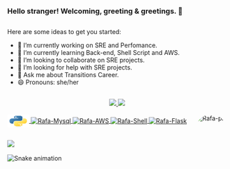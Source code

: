 ### Hello stranger! Welcoming, greeting & greetings. 👋

##

Here are some ideas to get you started:

- 🔭 I’m currently working on SRE and Perfomance.
- 🌱 I’m currently learning Back-end, Shell Script and AWS.
- 👯 I’m looking to collaborate on SRE projects.
- 🤔 I’m looking for help with SRE projects.
- 💬 Ask me about Transitions Career.
- 😄 Pronouns: she/her

##

<div align="center">
  <a href="https://github.com/silmarasilva">
  <img height="180em" src="https://github-readme-stats.vercel.app/api?username=silmarasilva&show_icons=true&theme=dracula&include_all_commits=true&count_private=true"/>
  <img height="180em" src="https://github-readme-stats.vercel.app/api/top-langs/?username=silmarasilva&layout=compact&langs_count=7&theme=dracula"/>
</div>
<div style="display: inline_block"><br>
  <img align="center" alt="Rafa-Python" height="30" width="50" src="https://raw.githubusercontent.com/devicons/devicon/master/icons/python/python-original.svg">
  <img align="center" alt="Rafa-Mysql" height="30" width="50" 
src="https://img.shields.io/badge/MySQL-00000F?style=for-the-badge&logo=mysql&logoColor=white.svg">
  <img align="center" alt="Rafa-AWS" height="30" width="50" 
src="https://img.shields.io/badge/Amazon_AWS-232F3E?style=for-the-badge&logo=amazon-aws&logoColor=white.svg">
  <img align="center" alt="Rafa-Shell" height="30" width="50" 
src="https://img.shields.io/badge/Shell_Script-121011?style=for-the-badge&logo=gnu-bash&logoColor=white.svg">
    <img align="center" alt="Rafa-Flask" height="30" width="50"
src="https://img.shields.io/badge/Flask-000000?style=for-the-badge&logo=flask&logoColor=white.svg">
  <img align="right" alt="Rafa-pic" height="150" style="border-radius:50px;" src="https://media.discordapp.net/attachments/639956127056134178/890373478988013628/Publicacoes_Instagram_1_1.png?width=676&height=676">
</div>
  
  ##
  
 <div>
   
  <a href="https://www.linkedin.com/in/silmara-eliza-de-paula-silva-564814141" target="_blank"><img src="https://img.shields.io/badge/-LinkedIn-%230077B5?style=for-the-badge&logo=linkedin&logoColor=white" target="_blank">
  </a> 
 
 ![Snake animation](https://github.com/silmarasilva/rafaballerini/blob/output/github-contribution-grid-snake.svg)
 
</div>
